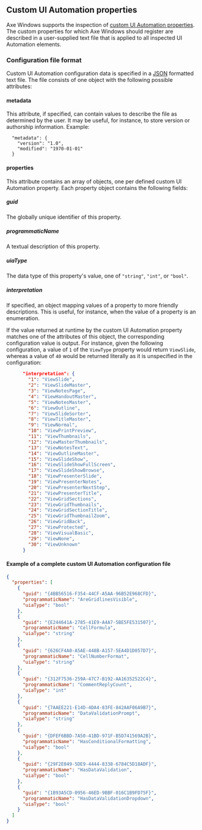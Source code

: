<!-- Copyright (c) Microsoft Corporation. All rights reserved.
     Licensed under the MIT Licence. -->

## Custom UI Automation properties
Axe Windows supports the inspection of [custom UI Automation properties](https://docs.microsoft.com/en-gb/windows/win32/winauto/uiauto-custompropertieseventscontrolpatterns). The custom properties for which Axe Windows should register are described in a user-supplied text file that is applied to all inspected UI Automation elements.

### Configuration file format
Custom UI Automation configuration data is specified in a [JSON](https://en.wikipedia.org/wiki/JSON#Syntax) formatted text file. The file consists of one object with the following possible attributes:

#### metadata
This attribute, if specified, can contain values to describe the file as determined by the user. It may be useful, for instance, to store version or authorship information. Example:

```
  "metadata": {
    "version": "1.0",
    "modified": "1970-01-01"
  }
```

#### properties
This attribute contains an array of objects, one per defined custom UI Automation property. Each property object contains the following fields:

##### guid
The globally unique identifier of this property.

##### programmaticName
A textual description of this property.

##### uiaType
The data type of this property's value, one of `"string"`, `"int"`, or `"bool"`.

##### interpretation
If specified, an object mapping values of a property to more friendly descriptions. This is useful, for instance, when the value of a property is an enumeration.

If the value returned at runtime by the custom UI Automation property matches one of the attributes of this object, the corresponding configuration value is output. For instance, given the following configuration, a value of `1` of the `ViewType` property would return `ViewSlide`, whereas a value of `40` would be returned literally as it is unspecified in the configuration:

``` json
      "interpretation": {
        "1": "ViewSlide",
        "2": "ViewSlideMaster",
        "3": "ViewNotesPage",
        "4": "ViewHandoutMaster",
        "5": "ViewNotesMaster",
        "6": "ViewOutline",
        "7": "ViewSlideSorter",
        "8": "ViewTitleMaster",
        "9": "ViewNormal",
        "10": "ViewPrintPreview",
        "11": "ViewThumbnails",
        "12": "ViewMasterThumbnails",
        "13": "ViewNotesText",
        "14": "ViewOutlineMaster",
        "15": "ViewSlideShow",
        "16": "ViewSlideShowFullScreen",
        "17": "ViewSlideShowBrowse",
        "18": "ViewPresenterSlide",
        "19": "ViewPresenterNotes",
        "20": "ViewPresenterNextStep",
        "21": "ViewPresenterTitle",
        "22": "ViewGridSections",
        "23": "ViewGridThumbnails",
        "24": "ViewGridSectionTitle",
        "25": "ViewGridThumbnailZoom",
        "26": "ViewGridBack",
        "27": "ViewProtected",
        "28": "ViewVisualBasic",
        "29": "ViewNone",
        "30": "ViewUnknown"
      }
```

#### Example of a complete custom UI Automation configuration file
``` json
{
  "properties": [
    {
      "guid": "{4BB56516-F354-44CF-A5AA-96B52E968CFD}",
      "programmaticName": "AreGridlinesVisible",
      "uiaType": "bool"
    },
    {
      "guid": "{E244641A-2785-41E9-A4A7-5BE5FE531507}",
      "programmaticName": "CellFormula",
      "uiaType": "string"
    },
    {
      "guid": "{626CF4A0-A5AE-448B-A157-5EA4D1D057D7}",
      "programmaticName": "CellNumberFormat",
      "uiaType": "string"
    },
    {
      "guid": "{312F7536-259A-47C7-B192-AA16352522C4}",
      "programmaticName": "CommentReplyCount",
      "uiaType": "int"
    },
    {
      "guid": "{7AAEE221-E14D-4DA4-83FE-842AAF06A9B7}",
      "programmaticName": "DataValidationPrompt",
      "uiaType": "string"
    },
    {
      "guid": "{DFEF6BBD-7A50-41BD-971F-B5D741569A2B}",
      "programmaticName": "HasConditionalFormatting",
      "uiaType": "bool"
    },
    {
      "guid": "{29F2E049-5DE9-4444-8338-6784C5D18ADF}",
      "programmaticName": "HasDataValidation",
      "uiaType": "bool"
    },
    {
      "guid": "{1B93A5CD-0956-46ED-9BBF-016C1B9FD75F}",
      "programmaticName": "HasDataValidationDropdown",
      "uiaType": "bool"
    }
  ]
}
```